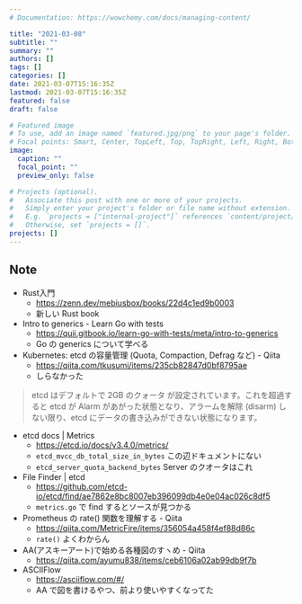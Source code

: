 ```yaml
---
# Documentation: https://wowchemy.com/docs/managing-content/

title: "2021-03-08"
subtitle: ""
summary: ""
authors: []
tags: []
categories: []
date: 2021-03-07T15:16:35Z
lastmod: 2021-03-07T15:16:35Z
featured: false
draft: false

# Featured image
# To use, add an image named `featured.jpg/png` to your page's folder.
# Focal points: Smart, Center, TopLeft, Top, TopRight, Left, Right, BottomLeft, Bottom, BottomRight.
image:
  caption: ""
  focal_point: ""
  preview_only: false

# Projects (optional).
#   Associate this post with one or more of your projects.
#   Simply enter your project's folder or file name without extension.
#   E.g. `projects = ["internal-project"]` references `content/project/deep-learning/index.md`.
#   Otherwise, set `projects = []`.
projects: []
---
```


## Note

* Rust入門
  * https://zenn.dev/mebiusbox/books/22d4c1ed9b0003
  * 新しい Rust book
* Intro to generics - Learn Go with tests
  * https://quii.gitbook.io/learn-go-with-tests/meta/intro-to-generics
  * Go の generics について学べる
* Kubernetes: etcd の容量管理 (Quota, Compaction, Defrag など) - Qiita
  * https://qiita.com/tkusumi/items/235cb82847d0bf8795ae
  * しらなかった

> etcd はデフォルトで 2GB のクォータ が設定されています。これを超過すると etcd が Alarm があがった状態となり、アラームを解除 (disarm) しない限り、etcd にデータの書き込みができない状態になります。

* etcd docs | Metrics
  * https://etcd.io/docs/v3.4.0/metrics/
  * `etcd_mvcc_db_total_size_in_bytes` この辺ドキュメントにない
  * `etcd_server_quota_backend_bytes` Server のクオータはこれ
* File Finder | etcd
  * https://github.com/etcd-io/etcd/find/ae7862e8bc8007eb396099db4e0e04ac026c8df5
  * `metrics.go` で find するとソースが見つかる
* Prometheus の rate() 関数を理解する - Qiita
  * https://qiita.com/MetricFire/items/356054a458f4ef88d86c
  * `rate()` よくわからん
* AA(アスキーアート)で始める各種図のすヽめ - Qiita
  * https://qiita.com/ayumu838/items/ceb6106a02ab99db9f7b
* ASCIIFlow
  * https://asciiflow.com/#/
  * AA で図を書けるやつ、前より使いやすくなってた
